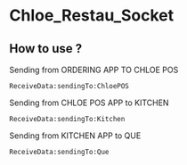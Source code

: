 # Chloe_Restau_Socket

## How to use ?

Sending from ORDERING APP TO CHLOE POS
 
``` 
ReceiveData:sendingTo:ChloePOS
```
 
 
Sending from CHLOE POS APP to KITCHEN
 ``` 
 ReceiveData:sendingTo:Kitchen
 ```
 
 
Sending from KITCHEN APP to QUE
 ``` 
 ReceiveData:sendingTo:Que
 ```
